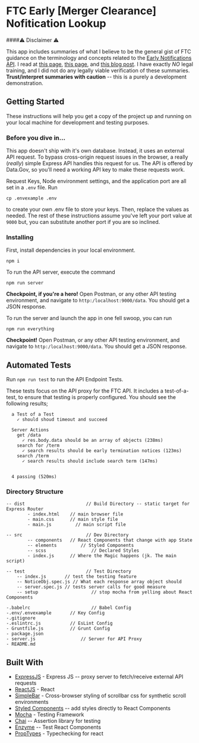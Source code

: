 # FTC Early [Merger Clearance] Nofitication Lookup
####⚠️ Disclaimer ⚠️

This app includes summaries of what I believe to be the general gist of FTC guidance on the terminology and concepts related to the [Early Notifications API](https://www.ftc.gov/developer/api/v0/endpoints/hsr-early-termination-notices). I read at [this page,](https://www.ftc.gov/enforcement/premerger-notification-program) [this page](https://www.ftc.gov/enforcement/premerger-notification-program/early-termination-notices/about-early-termination-notices), and [this blog post](https://www.ftc.gov/news-events/blogs/competition-matters/2017/08/getting-sync-hsr-timing-considerations). I have exactly *NO* legal training, and I did not do any legally viable verification of these summaries. **Trust/interpret summaries with caution** -- this is a purely a development demonstration.


## Getting Started

These instructions will help you get a copy of the project up and running on your local machine for development and testing purposes.

### Before you dive in...

This app doesn't ship with it's own database. Instead, it uses an external API request.  To bypass cross-origin request issues in the browser, a really (*really*) simple Express API handles this request for us. The API is offered by Data.Gov, so you'll need a working API key to make these requests work. 

Request Keys, Node environment settings, and the application port are all set in a `.env` file. Run

```
cp .envexample .env
```

to create your own .env file to store your keys. Then, replace the values as needed. The rest of these instructions assume you've left your port value at `9000` but, you can substitute another port if you are so inclined.

### Installing

First, install dependencies in your local environment.

```
npm i 
```

To run the API server, execute the command

```
npm run server
```

**Checkpoint, if you're a hero!** Open Postman, or any other API testing environment, and navigate to `http:/localhost:9000/data`. You should get a JSON response. 



To run the server and launch the app in one fell swoop, you can run 

```
npm run everything
```

**Checkpoint!** Open Postman, or any other API testing environment, and navigate to `http:/localhost:9000/data`. You should get a JSON response. 

## Automated Tests

Run `npm run test` to run the API Endpoint Tests.

These tests focus on the API proxy for the FTC API. It includes a test-of-a-test, to ensure that testing is properly configured. You should see the following results;

```
  a Test of a Test
    ✓ should shoud timeout and succeed

  Server Actions
    get /data
      ✓ res.body.data should be an array of objects (238ms)
    search for /term
      ✓ search results should be early termination notices (123ms)
    search /term
      ✓ search results should include search term (147ms)


  4 passing (520ms)
```



### Directory Structure

```
-- dist  					  // Build Directory -- static target for Express Router
		- index.html   	// main browser file
		- main.css    	// main style file
		- main.js   	  // main script file
		
-- src						  // Dev Directory
		-- components   // React Components that change with app State
		-- elements 		// Styled Components
		-- scss					// Declared Styles
		- index.js      // Where the Magic happens (jk. The main script)
		
-- test						  // Test Directory
	-- index.js       // test the testing feature
	-- NoticeObj.spec.js // What each response array object should
	-- server.spec.js // tests server calls for good measure
	-- setup 					// stop mocha from yelling about React Components
	
-.babelrc						// Babel Config
-.env/.envexample		// Key Config
-.gitignore 
-.eslintrc.js 			// EsLint Config
- Gruntfile.js 			// Grunt Config
- package.json
- server.js 				// Server for API Proxy 	
- README.md
```



## Built With

* [ExpressJS](https://expressjs.com/) - Express JS -- proxy server to fetch/receive external API requests
* [ReactJS](https://reactjs.org/) - React 
* [SimpleBar](https://github.com/Grsmto/simplebar) - Cross-browser styling of scrollbar css for synthetic scroll environments
* [Styled Components](https://www.styled-components.com/) -- add styles directly to React Components
* [Mocha](https://mochajs.org/) - Testing Framework
* [Chai](https://www.chaijs.com/api/) -- Assertion library for testing
* [Enzyme](https://airbnb.io/enzyme/) -- Test React Components
* [PropTypes](https://reactjs.org/docs/typechecking-with-proptypes.html) - Typechecking for react



